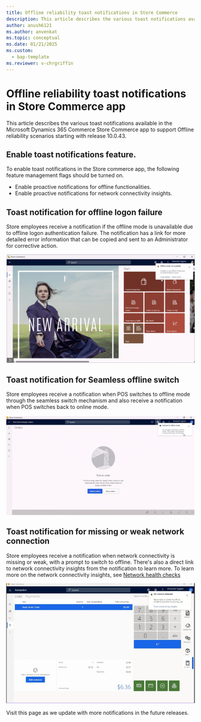 ```yaml
---
title: Offline reliability toast notifications in Store Commerce
description: This article describes the various toast notifications available in Microsoft Dynamics 365 Commerce Store Commerce app.
author: anush6121
ms.author: anvenkat 
ms.topic: conceptual 
ms.date: 01/21/2025
ms.custom: 
  - bap-template
ms.reviewer: v-chrgriffin
---
```


# Offline reliability toast notifications in Store Commerce app

This article describes the various toast notifications available in the Microsoft Dynamics 365 Commerce Store Commerce app to support Offline reliability scenarios starting with release 10.0.43. 

## Enable toast notifications feature.

To enable toast notifications in the Store commerce app, the following feature management flags should be turned on.

- Enable proactive notifications for offline functionalities.
- Enable proactive notifications for network connectivity insights.

## Toast notification for offline logon failure

Store employees receive a notification if the offline mode is unavailable due to offline logon authentication failure. The notification has a link for more detailed error information that can be copied and sent to an Administrator for corrective action.

![toastnotificationofflinelogon.](../../media/toastnotificationofflinelogon.jpg)

## Toast notification for Seamless offline switch

Store employees receive a notification when POS switches to offline mode through the seamless switch mechanism and also receive a notification when POS switches back to online mode.

![seamlessoffline.](../../media/seamlessoffline.jpg)

## Toast notification for missing or weak network connection

Store employees receive a notification when network connectivity is missing or weak, with a prompt to switch to offline. There's also a direct link to network connectivity insights from the notification to learn more. To learn more on the network connectivity insights, see [Network health checks](pos-healthcheck.md) 

![network-connectivity-notification.](../../media/network-connectivity-notification.jpg)

Visit this page as we update with more notifications in the future releases.

